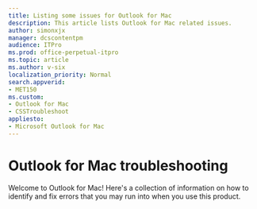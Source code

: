 ```yaml
---
title: Listing some issues for Outlook for Mac
description: This article lists Outlook for Mac related issues.
author: simonxjx
manager: dcscontentpm
audience: ITPro
ms.prod: office-perpetual-itpro
ms.topic: article
ms.author: v-six
localization_priority: Normal
search.appverid: 
- MET150
ms.custom: 
- Outlook for Mac
- CSSTroubleshoot
appliesto:
- Microsoft Outlook for Mac
---
```


# Outlook for Mac troubleshooting

Welcome to Outlook for Mac! Here's a collection of information on how to identify and fix errors that you may run into when you use this product.

